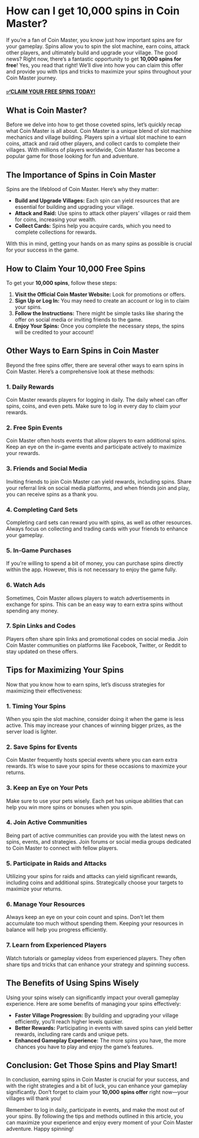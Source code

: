 # How can I get 10,000 spins in Coin Master?

If you’re a fan of Coin Master, you know just how important spins are for your gameplay. Spins allow you to spin the slot machine, earn coins, attack other players, and ultimately build and upgrade your village. The good news? Right now, there’s a fantastic opportunity to get **10,000 spins for free**! Yes, you read that right! We’ll dive into how you can claim this offer and provide you with tips and tricks to maximize your spins throughout your Coin Master journey.

#### [✅CLAIM YOUR FREE SPINS TODAY!](https://edris2025.github.io/spins/)

## What is Coin Master?

Before we delve into how to get those coveted spins, let’s quickly recap what Coin Master is all about. Coin Master is a unique blend of slot machine mechanics and village building. Players spin a virtual slot machine to earn coins, attack and raid other players, and collect cards to complete their villages. With millions of players worldwide, Coin Master has become a popular game for those looking for fun and adventure.

## The Importance of Spins in Coin Master

Spins are the lifeblood of Coin Master. Here’s why they matter:

- **Build and Upgrade Villages:** Each spin can yield resources that are essential for building and upgrading your village.
- **Attack and Raid:** Use spins to attack other players’ villages or raid them for coins, increasing your wealth.
- **Collect Cards:** Spins help you acquire cards, which you need to complete collections for rewards.

With this in mind, getting your hands on as many spins as possible is crucial for your success in the game.

## How to Claim Your 10,000 Free Spins

To get your **10,000 spins**, follow these steps:

1. **Visit the Official Coin Master Website:** Look for promotions or offers.
2. **Sign Up or Log In:** You may need to create an account or log in to claim your spins.
3. **Follow the Instructions:** There might be simple tasks like sharing the offer on social media or inviting friends to the game.
4. **Enjoy Your Spins:** Once you complete the necessary steps, the spins will be credited to your account!

## Other Ways to Earn Spins in Coin Master

Beyond the free spins offer, there are several other ways to earn spins in Coin Master. Here’s a comprehensive look at these methods:

### 1. Daily Rewards

Coin Master rewards players for logging in daily. The daily wheel can offer spins, coins, and even pets. Make sure to log in every day to claim your rewards.

### 2. Free Spin Events

Coin Master often hosts events that allow players to earn additional spins. Keep an eye on the in-game events and participate actively to maximize your rewards.

### 3. Friends and Social Media

Inviting friends to join Coin Master can yield rewards, including spins. Share your referral link on social media platforms, and when friends join and play, you can receive spins as a thank you.

### 4. Completing Card Sets

Completing card sets can reward you with spins, as well as other resources. Always focus on collecting and trading cards with your friends to enhance your gameplay.

### 5. In-Game Purchases

If you're willing to spend a bit of money, you can purchase spins directly within the app. However, this is not necessary to enjoy the game fully.

### 6. Watch Ads

Sometimes, Coin Master allows players to watch advertisements in exchange for spins. This can be an easy way to earn extra spins without spending any money.

### 7. Spin Links and Codes

Players often share spin links and promotional codes on social media. Join Coin Master communities on platforms like Facebook, Twitter, or Reddit to stay updated on these offers.

## Tips for Maximizing Your Spins

Now that you know how to earn spins, let’s discuss strategies for maximizing their effectiveness:

### 1. Timing Your Spins

When you spin the slot machine, consider doing it when the game is less active. This may increase your chances of winning bigger prizes, as the server load is lighter.

### 2. Save Spins for Events

Coin Master frequently hosts special events where you can earn extra rewards. It’s wise to save your spins for these occasions to maximize your returns.

### 3. Keep an Eye on Your Pets

Make sure to use your pets wisely. Each pet has unique abilities that can help you win more spins or bonuses when you spin.

### 4. Join Active Communities

Being part of active communities can provide you with the latest news on spins, events, and strategies. Join forums or social media groups dedicated to Coin Master to connect with fellow players.

### 5. Participate in Raids and Attacks

Utilizing your spins for raids and attacks can yield significant rewards, including coins and additional spins. Strategically choose your targets to maximize your returns.

### 6. Manage Your Resources

Always keep an eye on your coin count and spins. Don’t let them accumulate too much without spending them. Keeping your resources in balance will help you progress efficiently.

### 7. Learn from Experienced Players

Watch tutorials or gameplay videos from experienced players. They often share tips and tricks that can enhance your strategy and spinning success.

## The Benefits of Using Spins Wisely

Using your spins wisely can significantly impact your overall gameplay experience. Here are some benefits of managing your spins effectively:

- **Faster Village Progression:** By building and upgrading your village efficiently, you’ll reach higher levels quicker.
- **Better Rewards:** Participating in events with saved spins can yield better rewards, including rare cards and unique pets.
- **Enhanced Gameplay Experience:** The more spins you have, the more chances you have to play and enjoy the game’s features.

## Conclusion: Get Those Spins and Play Smart!

In conclusion, earning spins in Coin Master is crucial for your success, and with the right strategies and a bit of luck, you can enhance your gameplay significantly. Don’t forget to claim your **10,000 spins offer** right now—your villages will thank you! 

Remember to log in daily, participate in events, and make the most out of your spins. By following the tips and methods outlined in this article, you can maximize your experience and enjoy every moment of your Coin Master adventure. Happy spinning!
